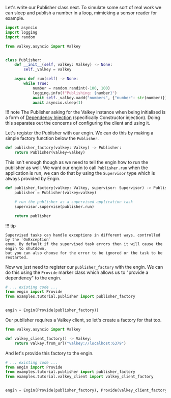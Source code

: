 Let's write our Publisher class next. To simulate some sort of real work we can sleep
and publish a number in a loop, mimicking a sensor reader for example.

```python title="publisher.py"
import asyncio
import logging
import random

from valkey.asyncio import Valkey


class Publisher:
    def __init__(self, valkey: Valkey) -> None:
        self._valkey = valkey

    async def run(self) -> None:
        while True:
            number = random.randint(-100, 100)
            logging.info(f"Publishing: {number}")
            await self._valkey.xadd("numbers", {"number": str(number)})
            await asyncio.sleep(1)

```

!!! note
    The Publisher asking for the Valkey instance when being initialised is a form of
    [Dependency Injection](https://en.wikipedia.org/wiki/Dependency_injection) (specifically
    Constructor injection). Doing this separates out the concerns of configuring the client and
    using it.


Let's register the Publisher with our engin. We can do this by making a simple factory function
below the `Publisher`.

```python
def publisher_factory(valkey: Valkey) -> Publisher:
    return Publisher(valkey=valkey)
```

This isn't enough though as we need to tell the engin how to run the publisher as well. We want
our engin to call `Publisher.run` when the application is run, we can do that by using the
`Supervisor` type which is always provided by Engin.

```python
def publisher_factory(valkey: Valkey, supervisor: Supervisor) -> Publisher:
    publisher = Publisher(valkey=valkey)

    # run the publisher as a supervised application task
    supervisor.supervise(publisher.run)

    return publisher
```

!!! tip
    
    Supervised tasks can handle exceptions in different ways, controlled by the `OnException`
    enum. By default if the supervised task errors then it will cause the engin to shutdown,
    but you can also choose for the error to be ignored or the task to be restarted.

Now we just need to register our `publisher_factory` with the engin. We can do this using the
`Provide` marker class which allows us to "provide a dependency" to the engin.

```python title="app.py"
# ... existing code ...
from engin import Provide
from examples.tutorial.publisher import publisher_factory


engin = Engin(Provide(publisher_factory))
```

Our publisher requires a Valkey client, so let's create a factory for that too.

```python title="valkey_client.py"
from valkey.asyncio import Valkey

def valkey_client_factory() -> Valkey:
    return Valkey.from_url("valkey://localhost:6379")
```

And let's provide this factory to the engin.

```python title="app.py"
# ... existing code ...
from engin import Provide
from examples.tutorial.publisher import publisher_factory
from examples.tutorial.valkey_client import valkey_client_factory


engin = Engin(Provide(publisher_factory), Provide(valkey_client_factory))
```